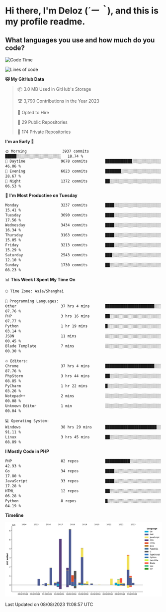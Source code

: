# **Hi there, I'm Deloz (*´ー｀*), and this is my profile readme.**

## **What languages you use and how much do you code?**

<!--START_SECTION:waka-->
![Code Time](http://img.shields.io/badge/Code%20Time-2%2C076%20hrs%2015%20mins-blue)

![Lines of code](https://img.shields.io/badge/From%20Hello%20World%20I%27ve%20Written-31.5%20million%20lines%20of%20code-blue)

**🐱 My GitHub Data** 

> 📦 3.0 MB Used in GitHub's Storage 
 > 
> 🏆 3,790 Contributions in the Year 2023
 > 
> 💼 Opted to Hire
 > 
> 📜 29 Public Repositories 
 > 
> 🔑 174 Private Repositories 
 > 
**I'm an Early 🐤** 

```text
🌞 Morning                3937 commits        █████░░░░░░░░░░░░░░░░░░░░   18.74 % 
🌆 Daytime                9678 commits        ████████████░░░░░░░░░░░░░   46.06 % 
🌃 Evening                6023 commits        ███████░░░░░░░░░░░░░░░░░░   28.67 % 
🌙 Night                  1372 commits        ██░░░░░░░░░░░░░░░░░░░░░░░   06.53 % 
```
📅 **I'm Most Productive on Tuesday** 

```text
Monday                   3237 commits        ████░░░░░░░░░░░░░░░░░░░░░   15.41 % 
Tuesday                  3690 commits        ████░░░░░░░░░░░░░░░░░░░░░   17.56 % 
Wednesday                3434 commits        ████░░░░░░░░░░░░░░░░░░░░░   16.34 % 
Thursday                 3163 commits        ████░░░░░░░░░░░░░░░░░░░░░   15.05 % 
Friday                   3213 commits        ████░░░░░░░░░░░░░░░░░░░░░   15.29 % 
Saturday                 2543 commits        ███░░░░░░░░░░░░░░░░░░░░░░   12.10 % 
Sunday                   1730 commits        ██░░░░░░░░░░░░░░░░░░░░░░░   08.23 % 
```


📊 **This Week I Spent My Time On** 

```text
🕑︎ Time Zone: Asia/Shanghai

💬 Programming Languages: 
Other                    37 hrs 4 mins       ██████████████████████░░░   87.76 % 
PHP                      3 hrs 16 mins       ██░░░░░░░░░░░░░░░░░░░░░░░   07.77 % 
Python                   1 hr 19 mins        █░░░░░░░░░░░░░░░░░░░░░░░░   03.14 % 
JSON                     11 mins             ░░░░░░░░░░░░░░░░░░░░░░░░░   00.45 % 
Blade Template           7 mins              ░░░░░░░░░░░░░░░░░░░░░░░░░   00.30 % 

🔥 Editors: 
Chrome                   37 hrs 4 mins       ██████████████████████░░░   87.76 % 
PhpStorm                 3 hrs 44 mins       ██░░░░░░░░░░░░░░░░░░░░░░░   08.85 % 
PyCharm                  1 hr 22 mins        █░░░░░░░░░░░░░░░░░░░░░░░░   03.26 % 
Notepad++                2 mins              ░░░░░░░░░░░░░░░░░░░░░░░░░   00.08 % 
Unknown Editor           1 min               ░░░░░░░░░░░░░░░░░░░░░░░░░   00.04 % 

💻 Operating System: 
Windows                  38 hrs 29 mins      ███████████████████████░░   91.11 % 
Linux                    3 hrs 45 mins       ██░░░░░░░░░░░░░░░░░░░░░░░   08.89 % 
```

**I Mostly Code in PHP** 

```text
PHP                      82 repos            ███████████░░░░░░░░░░░░░░   42.93 % 
Go                       34 repos            ████░░░░░░░░░░░░░░░░░░░░░   17.80 % 
JavaScript               33 repos            ████░░░░░░░░░░░░░░░░░░░░░   17.28 % 
HTML                     12 repos            ██░░░░░░░░░░░░░░░░░░░░░░░   06.28 % 
Python                   8 repos             █░░░░░░░░░░░░░░░░░░░░░░░░   04.19 % 
```



**Timeline**

![Lines of Code chart](https://raw.githubusercontent.com/deloz/deloz/main/assets/bar_graph.png)


 Last Updated on 08/08/2023 11:08:57 UTC
<!--END_SECTION:waka-->
